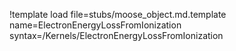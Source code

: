 !template load file=stubs/moose_object.md.template name=ElectronEnergyLossFromIonization syntax=/Kernels/ElectronEnergyLossFromIonization